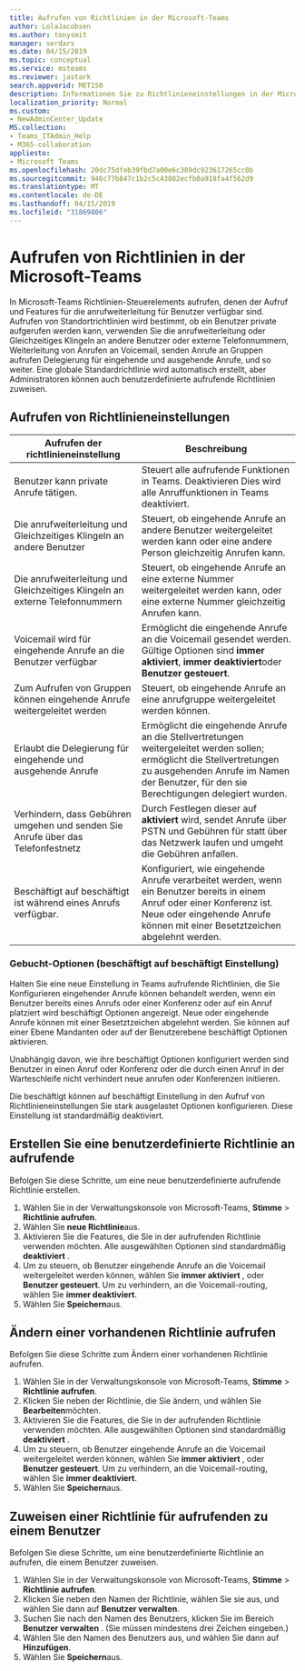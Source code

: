 ```yaml
---
title: Aufrufen von Richtlinien in der Microsoft-Teams
author: LolaJacobsen
ms.author: tonysmit
manager: serdars
ms.date: 04/15/2019
ms.topic: conceptual
ms.service: msteams
ms.reviewer: jastark
search.appverid: MET150
description: Informationen Sie zu Richtlinieneinstellungen in der Microsoft-Teams aufrufen.
localization_priority: Normal
ms.custom:
- NewAdminCenter_Update
MS.collection:
- Teams_ITAdmin_Help
- M365-collaboration
appliesto:
- Microsoft Teams
ms.openlocfilehash: 20dc75dfeb39fbd7a00e6c389dc923617265cc0b
ms.sourcegitcommit: 946c77b847c1b2c5c43802ecfb0a918fa4f562d9
ms.translationtype: MT
ms.contentlocale: de-DE
ms.lasthandoff: 04/15/2019
ms.locfileid: "31869806"
---
```

<a name="calling-policies-in-microsoft-teams"></a>Aufrufen von Richtlinien in der Microsoft-Teams
==========================================

In Microsoft-Teams Richtlinien-Steuerelements aufrufen, denen der Aufruf und Features für die anrufweiterleitung für Benutzer verfügbar sind. Aufrufen von Standortrichtlinien wird bestimmt, ob ein Benutzer private aufgerufen werden kann, verwenden Sie die anrufweiterleitung oder Gleichzeitiges Klingeln an andere Benutzer oder externe Telefonnummern, Weiterleitung von Anrufen an Voicemail, senden Anrufe an Gruppen aufrufen Delegierung für eingehende und ausgehende Anrufe, und so weiter. Eine globale Standardrichtlinie wird automatisch erstellt, aber Administratoren können auch benutzerdefinierte aufrufende Richtlinien zuweisen.

## <a name="calling-policy-settings"></a>Aufrufen von Richtlinieneinstellungen

|Aufrufen der richtlinieneinstellung | Beschreibung |
|-----------------------|-------------|
|Benutzer kann private Anrufe tätigen. | Steuert alle aufrufende Funktionen in Teams. Deaktivieren Dies wird alle Anruffunktionen in Teams deaktiviert.|
|Die anrufweiterleitung und Gleichzeitiges Klingeln an andere Benutzer | Steuert, ob eingehende Anrufe an andere Benutzer weitergeleitet werden kann oder eine andere Person gleichzeitig Anrufen kann. |
|Die anrufweiterleitung und Gleichzeitiges Klingeln an externe Telefonnummern | Steuert, ob eingehende Anrufe an eine externe Nummer weitergeleitet werden kann, oder eine externe Nummer gleichzeitig Anrufen kann.|
|Voicemail wird für eingehende Anrufe an die Benutzer verfügbar | Ermöglicht die eingehende Anrufe an die Voicemail gesendet werden. Gültige Optionen sind **immer aktiviert**, **immer deaktiviert**oder **Benutzer gesteuert**. |
|Zum Aufrufen von Gruppen können eingehende Anrufe weitergeleitet werden | Steuert, ob eingehende Anrufe an eine anrufgruppe weitergeleitet werden können.  |
|Erlaubt die Delegierung für eingehende und ausgehende Anrufe | Ermöglicht die eingehende Anrufe an die Stellvertretungen weitergeleitet werden sollen; ermöglicht die Stellvertretungen zu ausgehenden Anrufe im Namen der Benutzer, für den sie Berechtigungen delegiert wurden. |
|Verhindern, dass Gebühren umgehen und senden Sie Anrufe über das Telefonfestnetz | Durch Festlegen dieser auf **aktiviert** wird, sendet Anrufe über PSTN und Gebühren für statt über das Netzwerk laufen und umgeht die Gebühren anfallen. |
|Beschäftigt auf beschäftigt ist während eines Anrufs verfügbar.| Konfiguriert, wie eingehende Anrufe verarbeitet werden, wenn ein Benutzer bereits in einem Anruf oder einer Konferenz ist. Neue oder eingehende Anrufe können mit einer Besetztzeichen abgelehnt werden. |

### <a name="busy-options-busy-on-busy-setting"></a>Gebucht-Optionen (beschäftigt auf beschäftigt Einstellung)

Halten Sie eine neue Einstellung in Teams aufrufende Richtlinien, die Sie Konfigurieren eingehender Anrufe können behandelt werden, wenn ein Benutzer bereits eines Anrufs oder einer Konferenz oder auf ein Anruf platziert wird beschäftigt Optionen angezeigt. Neue oder eingehende Anrufe können mit einer Besetztzeichen abgelehnt werden. Sie können auf einer Ebene Mandanten oder auf der Benutzerebene beschäftigt Optionen aktivieren. 

Unabhängig davon, wie ihre beschäftigt Optionen konfiguriert werden sind Benutzer in einen Anruf oder Konferenz oder die durch einen Anruf in der Warteschleife nicht verhindert neue anrufen oder Konferenzen initiieren.

Die beschäftigt können auf beschäftigt Einstellung in den Aufruf von Richtlinieneinstellungen Sie stark ausgelastet Optionen konfigurieren. Diese Einstellung ist standardmäßig deaktiviert.

## <a name="create-a-custom-calling-policy"></a>Erstellen Sie eine benutzerdefinierte Richtlinie an aufrufende

Befolgen Sie diese Schritte, um eine neue benutzerdefinierte aufrufende Richtlinie erstellen.

1. Wählen Sie in der Verwaltungskonsole von Microsoft-Teams, **Stimme** > **Richtlinie aufrufen**.
2. Wählen Sie **neue Richtlinie**aus.
3. Aktivieren Sie die Features, die Sie in der aufrufenden Richtlinie verwenden möchten. Alle ausgewählten Optionen sind standardmäßig **deaktiviert** .
4. Um zu steuern, ob Benutzer eingehende Anrufe an die Voicemail weitergeleitet werden können, wählen Sie **immer aktiviert** , oder **Benutzer gesteuert**. Um zu verhindern, an die Voicemail-routing, wählen Sie **immer deaktiviert**.
5. Wählen Sie **Speichern**aus.

## <a name="modify-an-existing-calling-policy"></a>Ändern einer vorhandenen Richtlinie aufrufen

Befolgen Sie diese Schritte zum Ändern einer vorhandenen Richtlinie aufrufen.

1. Wählen Sie in der Verwaltungskonsole von Microsoft-Teams, **Stimme** > **Richtlinie aufrufen**.
2. Klicken Sie neben der Richtlinie, die Sie ändern, und wählen Sie **Bearbeiten**möchten.
3. Aktivieren Sie die Features, die Sie in der aufrufenden Richtlinie verwenden möchten. Alle ausgewählten Optionen sind standardmäßig **deaktiviert** .
4. Um zu steuern, ob Benutzer eingehende Anrufe an die Voicemail weitergeleitet werden können, wählen Sie **immer aktiviert** , oder **Benutzer gesteuert**. Um zu verhindern, an die Voicemail-routing, wählen Sie **immer deaktiviert**.
5. Wählen Sie **Speichern**aus.

## <a name="assign-a-calling-policy-to-a-user"></a>Zuweisen einer Richtlinie für aufrufenden zu einem Benutzer

Befolgen Sie diese Schritte, um eine benutzerdefinierte Richtlinie an aufrufen, die einem Benutzer zuweisen.

1. Wählen Sie in der Verwaltungskonsole von Microsoft-Teams, **Stimme** > **Richtlinie aufrufen**.
2. Klicken Sie neben den Namen der Richtlinie, wählen Sie sie aus, und wählen Sie dann auf **Benutzer verwalten**.
3. Suchen Sie nach den Namen des Benutzers, klicken Sie im Bereich **Benutzer verwalten** . (Sie müssen mindestens drei Zeichen eingeben.)
4. Wählen Sie den Namen des Benutzers aus, und wählen Sie dann auf **Hinzufügen**.
5. Wählen Sie **Speichern**aus.
